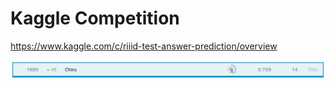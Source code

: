 # Kaggle Competition
https://www.kaggle.com/c/riiid-test-answer-prediction/overview  

![result](https://github.com/chiru1221/Riiid_AIEd_Challenge_2020/blob/master/result.PNG?raw=true)
